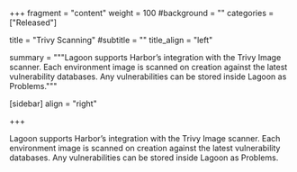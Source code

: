+++
fragment = "content"
weight = 100
#background = ""
categories = ["Released"]

title = "Trivy Scanning"
#subtitle = ""
title_align = "left"

summary = """Lagoon supports Harbor’s integration with the Trivy Image scanner. Each environment image is scanned on creation against the latest vulnerability databases. Any vulnerabilities can be stored inside Lagoon as Problems."""

[sidebar]
  align = "right"

+++

Lagoon supports Harbor’s integration with the Trivy Image scanner. Each environment image is scanned on creation against the latest vulnerability databases. Any vulnerabilities can be stored inside Lagoon as Problems.